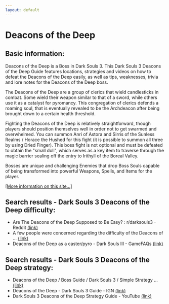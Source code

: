 ```yaml
---
layout: default
---
```

# Deacons of the Deep

## Basic information:
Deacons of the Deep is a Boss in Dark Souls 3. This Dark Souls 3 Deacons of the Deep Guide features locations, strategies and videos on how to defeat the Deacons of the Deep easily, as well as tips, weaknesses, trivia and lore notes for the Deacons of the Deep boss.

The Deacons of the Deep are a group of clerics that wield candlesticks in combat. Some wield their weapon similar to that of a sword, while others use it as a catalyst for pyromancy. This congregation of clerics defends a roaming soul, that is eventually revealed to be the Archdeacon after being brought down to a certain health threshold.

Fighting the Deacons of the Deep is relatively straightforward, though players should position themselves well in order not to get swarmed and overwhelmed. You can summon Anri of Astora and Sirris of the Sunless Realms / Horace the Hushed for this fight (it is possible to summon all three by using Dried Finger). This boss fight is not optional and must be defeated to obtain the "small doll", which serves as a key item to traverse through the magic barrier sealing off the entry to Irithyll of the Boreal Valley.

Bosses are unique and challenging Enemies that drop Boss Souls capable of being transformed into powerful Weapons, Spells, and Items for the player.


[[More information on this site...]](https://darksouls3.wiki.fextralife.com//Deacons+of+the+Deep)

## Search results - Dark Souls 3 Deacons of the Deep difficulty:
- Are The Deacons of the Deep Supposed to Be Easy? : r/darksouls3 - Reddit [(link)](https://www.reddit.com/r/darksouls3/comments/s03rdx/are_the_deacons_of_the_deep_supposed_to_be_easy/)
- A few people were concerned regarding the difficulty of the Deacons of ... [(link)](https://www.reddit.com/r/darksouls3/comments/sldy7z/a_few_people_were_concerned_regarding_the/)
- Deacons of the Deep as a caster/pyro - Dark Souls III - GameFAQs [(link)](https://gamefaqs.gamespot.com/boards/168566-dark-souls-iii/73615557)

## Search results - Dark Souls 3 Deacons of the Deep strategy:
- Deacons of the Deep / Boss Guide / Dark Souls 3 / Simple Strategy ... [(link)](https://www.youtube.com/watch?v=Le91t9XfNns)
- Deacons of the Deep - Dark Souls 3 Guide - IGN [(link)](https://www.ign.com/wikis/dark-souls-3/Deacons_of_the_Deep)
- Dark Souls 3 Deacons of the Deep Strategy Guide - YouTube [(link)](https://www.youtube.com/watch?v=3Bm0w1WkQxM)

